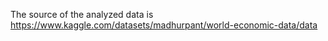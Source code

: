 The source of the analyzed data is https://www.kaggle.com/datasets/madhurpant/world-economic-data/data
